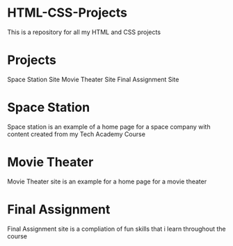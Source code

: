 # HTML-CSS-Projects
This is a repository for all my HTML and CSS projects

# Projects
Space Station Site
Movie Theater Site
Final Assignment Site

# Space Station
Space station is an example of a home page for a space company with content created from my Tech Academy Course

# Movie Theater
Movie Theater site is an example for a home page for a movie theater

# Final Assignment
Final Assignment site is a compliation of fun skills that i learn throughout the course
